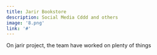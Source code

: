 ```yaml
---
title: Jarir Bookstore
description: Social Media Cddd and others
image: '8.png'
link: '#'
---
```

On jarir project, the team have worked on plenty of things